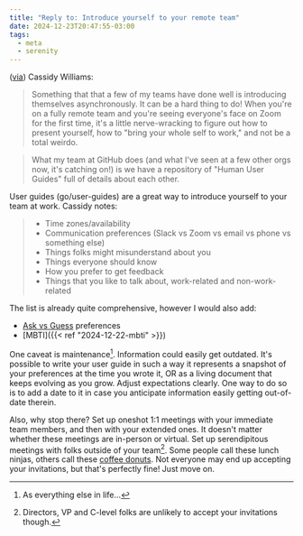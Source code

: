 ```yaml
---
title: "Reply to: Introduce yourself to your remote team"
date: 2024-12-23T20:47:55-03:00
tags:
  - meta
  - serenity
---
```


([via](https://cassidoo.co/post/remote-intros/)) Cassidy Williams:

> Something that that a few of my teams have done well is introducing themselves
> asynchronously. It can be a hard thing to do! When you're on a fully remote
> team and you're seeing everyone's face on Zoom for the first time, it's a
> little nerve-wracking to figure out how to present yourself, how to "bring
> your whole self to work," and not be a total weirdo.

> What my team at GitHub does (and what I've seen at a few other orgs now, it's
> catching on!) is we have a repository of "Human User Guides" full of details
> about each other.

User guides (go/user-guides) are a great way to introduce yourself to your team
at work. Cassidy notes:

> - Time zones/availability
> - Communication preferences (Slack vs Zoom vs email vs phone vs something else)
> - Things folks might misunderstand about you
> - Things everyone should know
> - How you prefer to get feedback
> - Things that you like to talk about, work-related and non-work-related

The list is already quite comprehensive, however I would also add:

- [Ask vs Guess](https://jeanhsu.substack.com/p/ask-vs-guess-culture)
  preferences
- [MBTI]({{< ref "2024-12-22-mbti" >}})

One caveat is maintenance[^1]. Information could easily get outdated. It's
possible to write your user guide in such a way it represents a snapshot of your
preferences at the time you wrote it, OR as a living document that keeps
evolving as you grow. Adjust expectations clearly. One way to do so is to add a
date to it in case you anticipate information easily getting out-of-date
therein.

Also, why stop there? Set up oneshot 1:1 meetings with your immediate team
members, and then with your extended ones. It doesn't matter whether these
meetings are in-person or virtual. Set up serendipitous meetings with folks
outside of your team[^2]. Some people call these lunch ninjas, others call these
[coffee donuts](https://www.donut.com/). Not everyone may end up accepting your
invitations, but that's perfectly fine! Just move on.


[^1]: As everything else in life...
[^2]: Directors, VP and C-level folks are unlikely to accept your invitations
    though.
